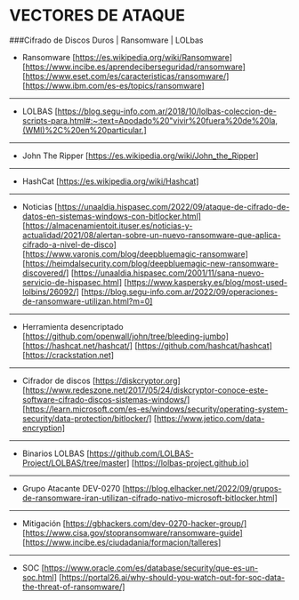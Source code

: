 # VECTORES DE ATAQUE

###Cifrado de Discos Duros | Ransomware | LOLbas

- Ransomware
  [https://es.wikipedia.org/wiki/Ransomware]
  [https://www.incibe.es/aprendeciberseguridad/ransomware]
  [https://www.eset.com/es/caracteristicas/ransomware/]
  [https://www.ibm.com/es-es/topics/ransomware]
----
- LOLBAS
  [https://blog.segu-info.com.ar/2018/10/lolbas-coleccion-de-scripts-para.html#:~:text=Apodado%20"vivir%20fuera%20de%20la,(WMI)%2C%20en%20particular.]
----
- John The Ripper
  [https://es.wikipedia.org/wiki/John_the_Ripper]
----
- HashCat
  [https://es.wikipedia.org/wiki/Hashcat]
----
- Noticias
  [https://unaaldia.hispasec.com/2022/09/ataque-de-cifrado-de-datos-en-sistemas-windows-con-bitlocker.html]
  [https://almacenamientoit.ituser.es/noticias-y-actualidad/2021/08/alertan-sobre-un-nuevo-ransomware-que-aplica-cifrado-a-nivel-de-disco]
  [https://www.varonis.com/blog/deepbluemagic-ransomware]
  [https://heimdalsecurity.com/blog/deepbluemagic-new-ransomware-discovered/]
  [https://unaaldia.hispasec.com/2001/11/sana-nuevo-servicio-de-hispasec.html]
  [https://www.kaspersky.es/blog/most-used-lolbins/26092/]
  [https://blog.segu-info.com.ar/2022/09/operaciones-de-ransomware-utilizan.html?m=0]
----
- Herramienta desencriptado
  [https://github.com/openwall/john/tree/bleeding-jumbo]
  [https://hashcat.net/hashcat/]
  [https://github.com/hashcat/hashcat]
  [https://crackstation.net]
----
- Cifrador de discos
  [https://diskcryptor.org]
  [https://www.redeszone.net/2017/05/24/diskcryptor-conoce-este-software-cifrado-discos-sistemas-windows/]
  [https://learn.microsoft.com/es-es/windows/security/operating-system-security/data-protection/bitlocker/]
  [https://www.jetico.com/data-encryption]
----
- Binarios LOLBAS
  [https://github.com/LOLBAS-Project/LOLBAS/tree/master]
  [https://lolbas-project.github.io]
----
- Grupo Atacante DEV-0270
  [https://blog.elhacker.net/2022/09/grupos-de-ransomware-iran-utilizan-cifrado-nativo-microsoft-bitlocker.html]
----
- Mitigación
  [https://gbhackers.com/dev-0270-hacker-group/]
  [https://www.cisa.gov/stopransomware/ransomware-guide]
  [https://www.incibe.es/ciudadania/formacion/talleres]
----
- SOC
  [https://www.oracle.com/es/database/security/que-es-un-soc.html]
  [https://portal26.ai/why-should-you-watch-out-for-soc-data-the-threat-of-ransomware/]
